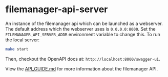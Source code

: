 # filemanager-api-server

An instance of the filemanager api which can be launched as a webserver. The default address which the webserver uses
is `0.0.0.0:8000`. Set the `FILEMANAGER_API_SERVER_ADDR` environment variable to change this. To run the local server:

```sh
make start
```

Then, checkout the OpenAPI docs at: `http://localhost:8000/swagger-ui`.

View the [API_GUIDE.md][api-guide] for more information about the filemanager API.

[api-guide]: ../../docs/operation/API_GUIDE.md
